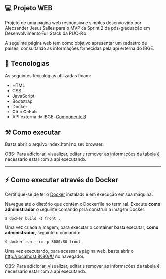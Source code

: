 ## 💻 Projeto WEB

Projeto de uma página web responsiva e simples desenvolvido por Alecsander Jesus Salles para o MVP da Sprint 2 da pós-graduação em Desenvolvimento Full Stack da PUC-Rio.

A seguinte página web tem como objetivo apresentar um cadastro de países, consultando as informações fornecidas pela api externa do IBGE.

## 🚀 Tecnologias

As seguintes tecnologias utilizadas foram:

- HTML
- CSS
- JavaScript
- Bootstrap
- Docker
- Git e Github
- API externa do IBGE: [Componente B](https://servicodados.ibge.gov.br/api/docs/paises/)

## ⚒️ Como executar

Basta abrir o arquivo index.html no seu browser.

OBS: Para adicionar, visualizar, editar e remover as informações da tabela é necessario estar com a api executando.

---
## ⚡ Como executar através do Docker

Certifique-se de ter o [Docker](https://docs.docker.com/engine/install/) instalado e em execução em sua máquina.

Navegue até o diretório que contém o Dockerfile no terminal.
Execute **como administrador** o seguinte comando para construir a imagem Docker:

```
$ docker build -t front .
```

Uma vez criada a imagem, para executar o container basta executar, **como administrador**, seguinte o comando:

```
$ docker run --rm -p 8080:80 front
```

Uma vez executando, para acessar a página web, basta abrir o [http://localhost:8080/#/](http://localhost:8080/#/) no navegador.

OBS: Para adicionar, visualizar, editar e remover as informações da tabela é necessario estar com a api executando.